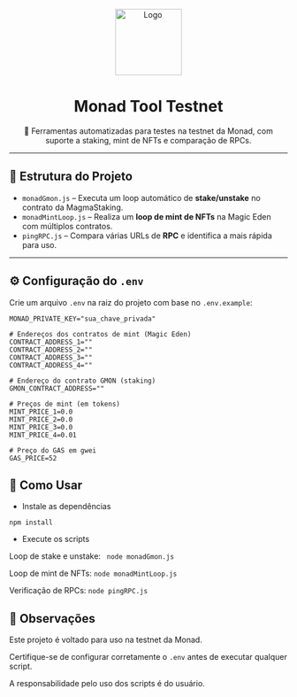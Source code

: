 <p align="center">
  <img src="https://img.notionusercontent.com/s3/prod-files-secure%2F8b536fe4-3bbf-45fc-b661-190b80c94bea%2F29d17d5b-79f0-4fde-bade-1e40bf487245%2FMonad_Logo_-_Default_-_Horizontal_Logo.png/size/w=2000?exp=1750877204&sig=QcOHEnNhAR7y4g_arHpW_oKiiGI-sgs8N0Oy580RXW0&id=16863675-94f2-80d0-9f96-ff62dd702800&table=block" width="120" alt="Logo"/>
</p>

<h1 align="center">Monad Tool Testnet</h1>

<p align="center">
  🧪 Ferramentas automatizadas para testes na testnet da Monad, com suporte a staking, mint de NFTs e comparação de RPCs.
</p>

---

## 📁 Estrutura do Projeto

- `monadGmon.js` – Executa um loop automático de **stake/unstake** no contrato da MagmaStaking.
- `monadMintLoop.js` – Realiza um **loop de mint de NFTs** na Magic Eden com múltiplos contratos.
- `pingRPC.js` – Compara várias URLs de **RPC** e identifica a mais rápida para uso.

---

## ⚙️ Configuração do `.env`

Crie um arquivo `.env` na raiz do projeto com base no `.env.example`:

```env
MONAD_PRIVATE_KEY="sua_chave_privada"

# Endereços dos contratos de mint (Magic Eden)
CONTRACT_ADDRESS_1=""
CONTRACT_ADDRESS_2=""
CONTRACT_ADDRESS_3=""
CONTRACT_ADDRESS_4=""

# Endereço do contrato GMON (staking)
GMON_CONTRACT_ADDRESS=""

# Preços de mint (em tokens)
MINT_PRICE_1=0.0
MINT_PRICE_2=0.0
MINT_PRICE_3=0.0
MINT_PRICE_4=0.01

# Preço do GAS em gwei
GAS_PRICE=52
```

## 🚀 Como Usar
- Instale as dependências
```
npm install

```
-  Execute os scripts



Loop de stake e unstake:
``` node monadGmon.js```

Loop de mint de NFTs:
```node monadMintLoop.js```

Verificação de RPCs:
```node pingRPC.js```


## 📌 Observações
Este projeto é voltado para uso na testnet da Monad.

Certifique-se de configurar corretamente o ``.env`` antes de executar qualquer script.

A responsabilidade pelo uso dos scripts é do usuário.

